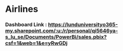 # Airlines

### Dashboard Link : https://lunduniversityo365-my.sharepoint.com/:u:/r/personal/qi5646ya-s_lu_se/Documents/PowerBi/sales.pbix?csf=1&web=1&e=yRwGDj
